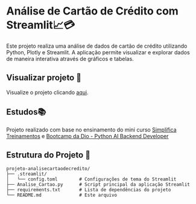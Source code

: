 
# Análise de Cartão de Crédito com Streamlit📈💳

Este projeto realiza uma análise de dados de cartão de crédito utilizando Python, Plotly e Streamlit. A aplicação permite visualizar e explorar dados de maneira interativa através de gráficos e tabelas.

## Visualizar projeto 👀

Visualize o projeto clicando [aqui](https://cardanubank.streamlit.app/).

## Estudos📚

Projeto realizado com base no ensinamento do mini curso [Simplifica Treinamentos](https://simplificatreinamentos.com.br/) e [Bootcamp da Dio - Python AI Backend Developer](https://web.dio.me/track/coding-future-vivo-python-ai-backend-developer)

## Estrutura do Projeto 📂

```plaintext
projeto-analisecartaodecredito/
├── .streamlit/
│   └── config.toml        # Configurações de tema do Streamlit
├── Analise_Cartao.py      # Script principal da aplicação Streamlit
├── requirements.txt       # Lista de dependências do projeto
└── README.md              # Este arquivo
